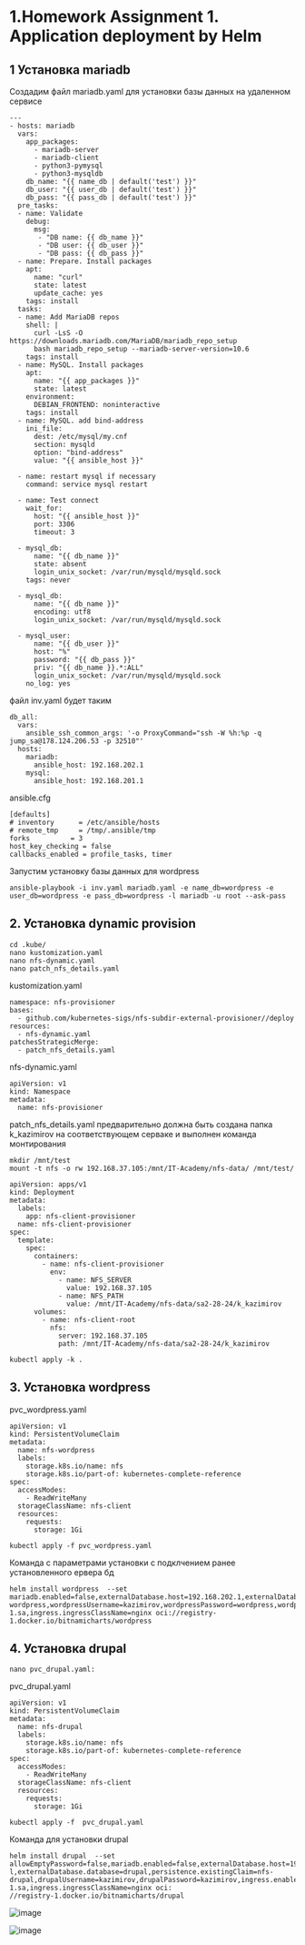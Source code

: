 # 1.Homework Assignment 1. Application deployment by Helm

## 1 Установка mariadb
Создадим файл mariadb.yaml для установки базы данных на удаленном сервисе

```
---
- hosts: mariadb
  vars:
    app_packages:
      - mariadb-server
      - mariadb-client
      - python3-pymysql
      - python3-mysqldb
    db_name: "{{ name_db | default('test') }}"
    db_user: "{{ user_db | default('test') }}"
    db_pass: "{{ pass_db | default('test') }}"
  pre_tasks:
  - name: Validate
    debug:
      msg:
       - "DB name: {{ db_name }}"
       - "DB user: {{ db_user }}"
       - "DB pass: {{ db_pass }}"
  - name: Prepare. Install packages
    apt:
      name: "curl"
      state: latest
      update_cache: yes
    tags: install
  tasks:
  - name: Add MariaDB repos
    shell: |
      curl -LsS -O https://downloads.mariadb.com/MariaDB/mariadb_repo_setup
      bash mariadb_repo_setup --mariadb-server-version=10.6
    tags: install
  - name: MySQL. Install packages
    apt:
      name: "{{ app_packages }}"
      state: latest
    environment:
      DEBIAN_FRONTEND: noninteractive
    tags: install
  - name: MySQL. add bind-address
    ini_file:
      dest: /etc/mysql/my.cnf
      section: mysqld
      option: "bind-address"
      value: "{{ ansible_host }}"

  - name: restart mysql if necessary
    command: service mysql restart

  - name: Test connect
    wait_for:
      host: "{{ ansible_host }}"
      port: 3306
      timeout: 3

  - mysql_db:
      name: "{{ db_name }}"
      state: absent
      login_unix_socket: /var/run/mysqld/mysqld.sock
    tags: never

  - mysql_db:
      name: "{{ db_name }}"
      encoding: utf8
      login_unix_socket: /var/run/mysqld/mysqld.sock

  - mysql_user:
      name: "{{ db_user }}"
      host: "%"
      password: "{{ db_pass }}"
      priv: "{{ db_name }}.*:ALL"
      login_unix_socket: /var/run/mysqld/mysqld.sock
    no_log: yes

```
файл inv.yaml будет таким
```
db_all:
  vars:
    ansible_ssh_common_args: '-o ProxyCommand="ssh -W %h:%p -q jump_sa@178.124.206.53 -p 32510"'
  hosts:
    mariadb:
      ansible_host: 192.168.202.1
    mysql:
      ansible_host: 192.168.201.1
```
ansible.cfg
```
[defaults]
# inventory      = /etc/ansible/hosts
# remote_tmp     = /tmp/.ansible/tmp
forks          = 3
host_key_checking = false
callbacks_enabled = profile_tasks, timer
```
Запустим установку базы данных для wordpress
```
ansible-playbook -i inv.yaml mariadb.yaml -e name_db=wordpress -e user_db=wordpress -e pass_db=wordpress -l mariadb -u root --ask-pass
```

## 2. Установка dynamic provision

```
cd .kube/
nano kustomization.yaml
nano nfs-dynamic.yaml
nano patch_nfs_details.yaml
```

kustomization.yaml

```
namespace: nfs-provisioner
bases:
  - github.com/kubernetes-sigs/nfs-subdir-external-provisioner//deploy
resources:
  - nfs-dynamic.yaml
patchesStrategicMerge:
  - patch_nfs_details.yaml
```

nfs-dynamic.yaml
```
apiVersion: v1
kind: Namespace
metadata:
  name: nfs-provisioner
```
patch_nfs_details.yaml
предварительно должна быть создана папка k_kazimirov на соответствующем серваке и выполнен команда монтирования
```
mkdir /mnt/test
mount -t nfs -o rw 192.168.37.105:/mnt/IT-Academy/nfs-data/ /mnt/test/
```

```
apiVersion: apps/v1
kind: Deployment
metadata:
  labels:
    app: nfs-client-provisioner
  name: nfs-client-provisioner
spec:
  template:
    spec:
      containers:
        - name: nfs-client-provisioner
          env:
            - name: NFS_SERVER
              value: 192.168.37.105
            - name: NFS_PATH
              value: /mnt/IT-Academy/nfs-data/sa2-28-24/k_kazimirov
      volumes:
        - name: nfs-client-root
          nfs:
            server: 192.168.37.105
            path: /mnt/IT-Academy/nfs-data/sa2-28-24/k_kazimirov
```
```
kubectl apply -k .

```
## 3. Установка wordpress

pvc_wordpress.yaml

```
apiVersion: v1
kind: PersistentVolumeClaim
metadata:
  name: nfs-wordpress
  labels:
    storage.k8s.io/name: nfs
    storage.k8s.io/part-of: kubernetes-complete-reference
spec:
  accessModes:
    - ReadWriteMany
  storageClassName: nfs-client
  resources:
    requests:
      storage: 1Gi
```
```
kubectl apply -f pvc_wordpress.yaml
```
Команда с параметрами установки с подклчением ранее установленного ервера бд
```
helm install wordpress  --set mariadb.enabled=false,externalDatabase.host=192.168.202.1,externalDatabase.password=wordpress,externalDatabase.user=wordpress,externalDatabase.database=wordpress,persistence.existingClaim=nfs-wordpress,wordpressUsername=kazimirov,wordpressPassword=wordpress,wordpressFirstName=kirill,wordpressLastName=kazimirov,wordpressBlogName=kazimirov,ingress.enabled=true,ingress.hostname=wordpress.k8s-1.sa,ingress.ingressClassName=nginx oci://registry-1.docker.io/bitnamicharts/wordpress
```
## 4. Установка drupal
```
nano pvc_drupal.yaml:
```
pvc_drupal.yaml
```
apiVersion: v1
kind: PersistentVolumeClaim
metadata:
  name: nfs-drupal
  labels:
    storage.k8s.io/name: nfs
    storage.k8s.io/part-of: kubernetes-complete-reference
spec:
  accessModes:
    - ReadWriteMany
  storageClassName: nfs-client
  resources:
    requests:
      storage: 1Gi
```
```
kubectl apply -f  pvc_drupal.yaml
```
Команда для установки drupal
```
helm install drupal  --set allowEmptyPassword=false,mariadb.enabled=false,externalDatabase.host=192.168.202.1,externalDatabase.password=drupal,externalDatabase.user=drupa
l,externalDatabase.database=drupal,persistence.existingClaim=nfs-drupal,drupalUsername=kazimirov,drupalPassword=kazimirov,ingress.enabled=true,ingress.hostname=drupal.k8s-1.sa,ingress.ingressClassName=nginx oci:
//registry-1.docker.io/bitnamicharts/drupal
```
![image](https://github.com/Kirilllka1993/sa.it-academy.by/assets/31740297/ea043a5c-3273-423b-b5f2-63e18580fa1e)

![image](https://github.com/Kirilllka1993/sa.it-academy.by/assets/31740297/7056eb6f-1b2d-40d3-8215-36425ceec37d)




